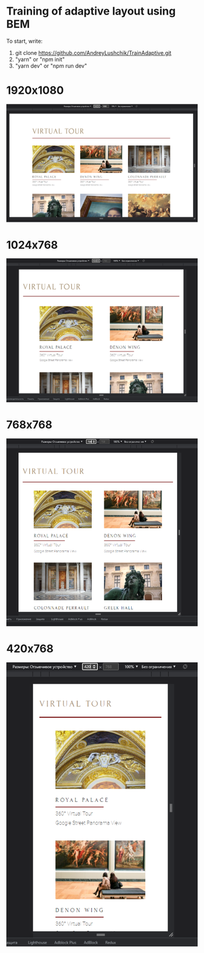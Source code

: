 # Training of adaptive layout using BEM

To start, write:

1. git clone https://github.com/AndreyLushchik/TrainAdaptive.git
2. "yarn" or "npm init"
3. "yarn dev" or "npm run dev"

# 1920x1080

![alt text](screenshots/1920x1080.PNG "1920x1080")

# 1024x768

![alt text](screenshots/1024x768.PNG "1024x768")

# 768x768

![alt text](screenshots/768x768.PNG "768x768")

# 420x768

![alt text](screenshots/420x768.PNG "420x768")
